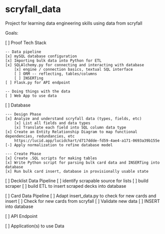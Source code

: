 # scryfall_data

Project for learning data engineering skills using data from scryfall

Goals:

[ ] Proof Tech Stack

    -- Data pipeline 
    [x] mySQL database configuration
    [x] Importing bulk data into Python for ETL
    [x] SQLAlchemy.py for connecting and interacting with database
        [x] engine / connection basics, textual SQL interface
        [ ] ORM -- reflecting, tables/columns
        [ ] INSERTing
    [ ] Flask.py for API endpoint
    
    -- Doing things with the data
    [ ] Web App to use data

[ ] Database
    
    --- Design Phase
    [x] Analyze and understand scryfall data (types, fields, etc)
        [x] List all fields and data types
        [x] Translate each field into SQL column data type
    [x] Create an Entity Relationship Diagram to map functional dependencies, redundancies, etc
        https://lucid.app/lucidchart/d717ddde-fd59-4ae4-a171-0693a39b155e
    [-] Apply normalization to refine database model
    
    --- Create Phase
    [x] Create .SQL scripts for making tables
    [x] Write Python script for parsing bulk card data and INSERTing into database
    [x] Run bulk card insert, database in provisionally usable state

[ ] Decklist Data Pipeline
    [ ] identify scrapable source for lists
    [ ] build scraper
    [ ] build ETL to insert scraped decks into database

[ ] Card Data Pipeline
    [ ] Adapt insert_data.py to check for new cards and insert
        [ ] Check for new cards from scryfall
        [ ] Validate new data
        [ ] INSERT into database
    
[ ] API Endpoint

[ ] Application(s) to use Data
